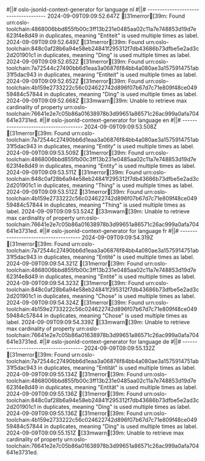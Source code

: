 #||# oslo-jsonld-context-generator for language nl
#||# -------------------------------------
2024-09-09T09:09:52.647Z [31merror[39m: Found urn:oslo-toolchain:4868006bbd855fb00c3ff13b231e0485aa02c11a7e748853d19d7e623f4e8d49 in duplicates, meaning "Entiteit" is used multiple times as label.
2024-09-09T09:09:52.649Z [31merror[39m: Found urn:oslo-toolchain:848c0af28b6a94e58eb24841f295312f7db43686b73dfbe5e2ad3c2d201901c1 in duplicates, meaning "Ding" is used multiple times as label.
2024-09-09T09:09:52.652Z [31merror[39m: Found urn:oslo-toolchain:7a72544c27490bb6d1eaa3a06876f84bb4a080ae3a1575914751ab31f5dac943 in duplicates, meaning "Entiteit" is used multiple times as label.
2024-09-09T09:09:52.652Z [31merror[39m: Found urn:oslo-toolchain:4b159e2733222c56c024622742d896f07b67d7c71e809f48ce04959484c57844 in duplicates, meaning "Ding" is used multiple times as label.
2024-09-09T09:09:52.668Z [33mwarn[39m: Unable to retrieve max cardinality of property urn:oslo-toolchain:76641e2e7c05b86a01638978b3d99651a86571c26ac999a0afa704641e3731ed.
#||# oslo-jsonld-context-generator for language en
#||# -------------------------------------
2024-09-09T09:09:53.508Z [31merror[39m: Found urn:oslo-toolchain:7a72544c27490bb6d1eaa3a06876f84bb4a080ae3a1575914751ab31f5dac943 in duplicates, meaning "Entity" is used multiple times as label.
2024-09-09T09:09:53.509Z [31merror[39m: Found urn:oslo-toolchain:4868006bbd855fb00c3ff13b231e0485aa02c11a7e748853d19d7e623f4e8d49 in duplicates, meaning "Entity" is used multiple times as label.
2024-09-09T09:09:53.511Z [31merror[39m: Found urn:oslo-toolchain:848c0af28b6a94e58eb24841f295312f7db43686b73dfbe5e2ad3c2d201901c1 in duplicates, meaning "Thing" is used multiple times as label.
2024-09-09T09:09:53.512Z [31merror[39m: Found urn:oslo-toolchain:4b159e2733222c56c024622742d896f07b67d7c71e809f48ce04959484c57844 in duplicates, meaning "Thing" is used multiple times as label.
2024-09-09T09:09:53.524Z [33mwarn[39m: Unable to retrieve max cardinality of property urn:oslo-toolchain:76641e2e7c05b86a01638978b3d99651a86571c26ac999a0afa704641e3731ed.
#||# oslo-jsonld-context-generator for language fr
#||# -------------------------------------
2024-09-09T09:09:54.319Z [31merror[39m: Found urn:oslo-toolchain:7a72544c27490bb6d1eaa3a06876f84bb4a080ae3a1575914751ab31f5dac943 in duplicates, meaning "Entité" is used multiple times as label.
2024-09-09T09:09:54.321Z [31merror[39m: Found urn:oslo-toolchain:4868006bbd855fb00c3ff13b231e0485aa02c11a7e748853d19d7e623f4e8d49 in duplicates, meaning "Entité" is used multiple times as label.
2024-09-09T09:09:54.323Z [31merror[39m: Found urn:oslo-toolchain:848c0af28b6a94e58eb24841f295312f7db43686b73dfbe5e2ad3c2d201901c1 in duplicates, meaning "Chose" is used multiple times as label.
2024-09-09T09:09:54.324Z [31merror[39m: Found urn:oslo-toolchain:4b159e2733222c56c024622742d896f07b67d7c71e809f48ce04959484c57844 in duplicates, meaning "Chose" is used multiple times as label.
2024-09-09T09:09:54.339Z [33mwarn[39m: Unable to retrieve max cardinality of property urn:oslo-toolchain:76641e2e7c05b86a01638978b3d99651a86571c26ac999a0afa704641e3731ed.
#||# oslo-jsonld-context-generator for language de
#||# -------------------------------------
2024-09-09T09:09:55.132Z [31merror[39m: Found urn:oslo-toolchain:7a72544c27490bb6d1eaa3a06876f84bb4a080ae3a1575914751ab31f5dac943 in duplicates, meaning "Entität" is used multiple times as label.
2024-09-09T09:09:55.134Z [31merror[39m: Found urn:oslo-toolchain:4868006bbd855fb00c3ff13b231e0485aa02c11a7e748853d19d7e623f4e8d49 in duplicates, meaning "Entität" is used multiple times as label.
2024-09-09T09:09:55.136Z [31merror[39m: Found urn:oslo-toolchain:848c0af28b6a94e58eb24841f295312f7db43686b73dfbe5e2ad3c2d201901c1 in duplicates, meaning "Ding" is used multiple times as label.
2024-09-09T09:09:55.136Z [31merror[39m: Found urn:oslo-toolchain:4b159e2733222c56c024622742d896f07b67d7c71e809f48ce04959484c57844 in duplicates, meaning "Ding" is used multiple times as label.
2024-09-09T09:09:55.151Z [33mwarn[39m: Unable to retrieve max cardinality of property urn:oslo-toolchain:76641e2e7c05b86a01638978b3d99651a86571c26ac999a0afa704641e3731ed.
